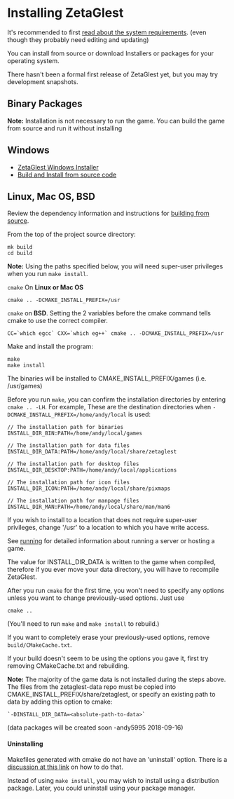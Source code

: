 # Installing ZetaGlest

It's recommended to first [read about the system
requirements](https://zetaglest.github.io/docs/system_requirements.html).
(even though they probably need editing and updating)

You can install from source or download Installers or packages for your
operating system.

There hasn't been a formal first release of ZetaGlest yet, but you may
try development snapshots.

## Binary Packages

**Note:** Installation is not necessary to run the game. You can build
the game from source and run it without installing

## Windows

* [ZetaGlest Windows Installer](https://github.com/ZetaGlest/windows-installer)
* [Build and Install from source code](https://github.com/ZetaGlest/zetaglest-source/blob/develop/mk/windows/README.md)

## Linux, Mac OS, BSD

Review the dependency information and instructions for [building from
source](https://github.com/ZetaGlest/zetaglest-source/blob/develop/BUILD.md).

From the top of the project source directory:

    mk build
    cd build

**Note:** Using the paths specified below, you will need super-user
privileges when you run `make install`.

`cmake` On **Linux or Mac OS**

    cmake .. -DCMAKE_INSTALL_PREFIX=/usr

`cmake` on **BSD**. Setting the 2 variables before the cmake command tells
cmake to use the correct compiler.

    CC=`which egcc` CXX=`which eg++` cmake .. -DCMAKE_INSTALL_PREFIX=/usr

Make and install the program:

    make
    make install

The binaries will be installed to CMAKE_INSTALL_PREFIX/games (i.e. /usr/games)

Before you run `make`, you can confirm the installation directories by
entering `cmake .. -LH`. For example, These are the destination
directories when `-DCMAKE_INSTALL_PREFIX=/home/andy/local` is used:

```
// The installation path for binaries
INSTALL_DIR_BIN:PATH=/home/andy/local/games

// The installation path for data files
INSTALL_DIR_DATA:PATH=/home/andy/local/share/zetaglest

// The installation path for desktop files
INSTALL_DIR_DESKTOP:PATH=/home/andy/local/applications

// The installation path for icon files
INSTALL_DIR_ICON:PATH=/home/andy/local/share/pixmaps

// The installation path for manpage files
INSTALL_DIR_MAN:PATH=/home/andy/local/share/man/man6
```

If you wish to install to a location that does not require super-user
privileges, change '/usr' to a location to which you have write access.

<!-- This needs to be duplicated in the BUILD.md and INSTALL.md doc -->
See [running](https://github.com/ZetaGlest/zetaglest-source#running) for
detailed information about running a server or hosting a game.

The value for INSTALL_DIR_DATA is written to the game when compiled,
therefore if you ever move your data directory, you will have to
recompile ZetaGlest.

After you run `cmake` for the first time, you won't need to specify any
options unless you want to change previously-used options. Just use

    cmake ..

(You'll need to run `make` and `make install` to rebuild.)

If you want to completely erase your previously-used options, remove
`build/CMakeCache.txt`.

If your build doesn't seem to be using the options you gave it, first
try removing CMakeCache.txt and rebuilding.
<!-- end duplication -->

**Note:** The majority of the game data is not installed during the
steps above. The files from the zetaglest-data repo must be copied into
CMAKE_INSTALL_PREFIX/share/zetaglest, or specify an existing path to
data by adding this option to cmake:

    `-DINSTALL_DIR_DATA=<absolute-path-to-data>`

(data packages will be created soon -andy5995 2018-09-16)

#### Uninstalling

Makefiles generated with cmake do not have an 'uninstall' option. There
is a [discussion at this
link](https://stackoverflow.com/questions/41471620/cmake-support-make-uninstall)
on how to do that.

Instead of using `make install`, you may wish to install using a
distribution package. Later, you could uninstall using your package
manager.
